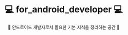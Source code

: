 # <div align="center">💻 for_android_developer 💻 </div>

<div align="center">🚩 안드로이드 개발자로서 필요한 기본 지식을 정리하는 공간 🚩</div>   




